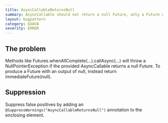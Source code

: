 ```yaml
---
title: AsyncCallableReturnsNull
summary: AsyncCallable should not return a null Future, only a Future whose result is null.
layout: bugpattern
category: GUAVA
severity: ERROR
---
```


<!--
*** AUTO-GENERATED, DO NOT MODIFY ***
To make changes, edit the @BugPattern annotation or the explanation in docs/bugpattern.
-->

## The problem
Methods like Futures.whenAllComplete(...).callAsync(...) will throw a NullPointerException if the provided AsyncCallable returns a null Future. To produce a Future with an output of null, instead return immediateFuture(null).

## Suppression
Suppress false positives by adding an `@SuppressWarnings("AsyncCallableReturnsNull")` annotation to the enclosing element.
